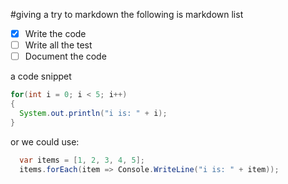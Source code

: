 #giving a try to markdown
the following is markdown list
- [X] Write the code
- [ ] Write all the test
- [ ] Document the code

a code snippet
```java
for(int i = 0; i < 5; i++)
{
  System.out.println("i is: " + i);
}
```
or we could use:
```csharp
  var items = [1, 2, 3, 4, 5];
  items.forEach(item => Console.WriteLine("i is: " + item));
```
